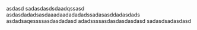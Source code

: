 
asdasd
sadasdasdsdaadqssasd
asdasdadadsasdaaadaadadadadssadasasddadasdads
asdadsaqessssasdasdadasd
adadssssasdasdasdasdasd
sadasdsadasdasd
